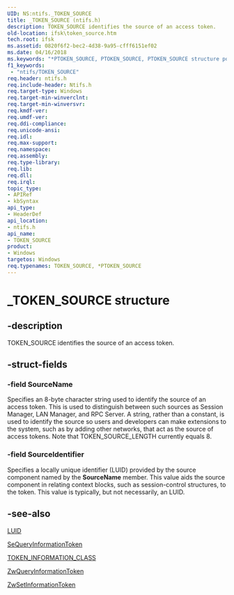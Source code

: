 ```yaml
---
UID: NS:ntifs._TOKEN_SOURCE
title: _TOKEN_SOURCE (ntifs.h)
description: TOKEN_SOURCE identifies the source of an access token.
old-location: ifsk\token_source.htm
tech.root: ifsk
ms.assetid: 0820f6f2-bec2-4d38-9a95-cfff6151ef02
ms.date: 04/16/2018
ms.keywords: "*PTOKEN_SOURCE, PTOKEN_SOURCE, PTOKEN_SOURCE structure pointer [Installable File System Drivers], TOKEN_SOURCE, TOKEN_SOURCE structure [Installable File System Drivers], _TOKEN_SOURCE, ifsk.token_source, ntifs/PTOKEN_SOURCE, ntifs/TOKEN_SOURCE, securitystructures_caf23dc4-0bfe-40e1-9b94-b58bb0eb893e.xml"
f1_keywords:
 - "ntifs/TOKEN_SOURCE"
req.header: ntifs.h
req.include-header: Ntifs.h
req.target-type: Windows
req.target-min-winverclnt: 
req.target-min-winversvr: 
req.kmdf-ver: 
req.umdf-ver: 
req.ddi-compliance: 
req.unicode-ansi: 
req.idl: 
req.max-support: 
req.namespace: 
req.assembly: 
req.type-library: 
req.lib: 
req.dll: 
req.irql: 
topic_type:
- APIRef
- kbSyntax
api_type:
- HeaderDef
api_location:
- ntifs.h
api_name:
- TOKEN_SOURCE
product:
- Windows
targetos: Windows
req.typenames: TOKEN_SOURCE, *PTOKEN_SOURCE
---
```


# _TOKEN_SOURCE structure


## -description


TOKEN_SOURCE identifies the source of an access token. 


## -struct-fields




### -field SourceName

Specifies an 8-byte character string used to identify the source of an access token. This is used to distinguish between such sources as Session Manager, LAN Manager, and RPC Server. A string, rather than a constant, is used to identify the source so users and developers can make extensions to the system, such as by adding other networks, that act as the source of access tokens. Note that TOKEN_SOURCE_LENGTH currently equals 8.


### -field SourceIdentifier

Specifies a locally unique identifier (LUID) provided by the source component named by the <b>SourceName</b> member. This value aids the source component in relating context blocks, such as session-control structures, to the token. This value is typically, but not necessarily, an LUID. 


## -see-also




<a href="https://docs.microsoft.com/windows-hardware/drivers/ddi/igpupvdev/ns-igpupvdev-_luid">LUID</a>



<a href="https://docs.microsoft.com/windows-hardware/drivers/ddi/ntifs/nf-ntifs-sequeryinformationtoken">SeQueryInformationToken</a>



<a href="https://docs.microsoft.com/windows-hardware/drivers/ddi/ntifs/ne-ntifs-_token_information_class">TOKEN_INFORMATION_CLASS</a>



<a href="https://msdn.microsoft.com/library/windows/hardware/ff567055">ZwQueryInformationToken</a>



<a href="https://msdn.microsoft.com/library/windows/hardware/ff567102">ZwSetInformationToken</a>
 

 

